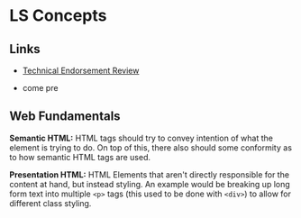 # LS Concepts

## Links

- [Technical Endorsement Review](https://www.notion.so/Endorsement-Review-Process-10b79f67614f4546904a9a01a7ecba70)

- come pre

## Web Fundamentals

**Semantic HTML:** HTML tags should try to convey intention of what the element is trying to do. On top of this, there also should some conformity as to how semantic HTML tags are used.

**Presentation HTML:** HTML Elements that aren't directly responsible for the content at hand, but instead styling. An example would be breaking up long form text into multiple `<p>` tags (this used to be done with `<div>`) to allow for different class styling.
